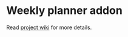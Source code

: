 # Weekly planner addon

Read [project wiki](https://github.com/rameshg87/todo.txt-weekly-planner/wiki) for more details.
